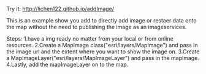 Try it: http://lichen122.github.io/addImage/

This is an example show you add to directly add image or restaer data onto the map without the need to publishing the image as an imageservices.

Steps:
1.have a img ready no matter from your local or from online resources.
2.Create a MapImage class("esri/layers/MapImage") and pass in the image url and the extent where you want to show the image on. 
3.Create a MapImageLayer("esri/layers/MapImageLayer") and pass in the mapimage. 
4.Lastly, add the mapImageLayer on to the map.
